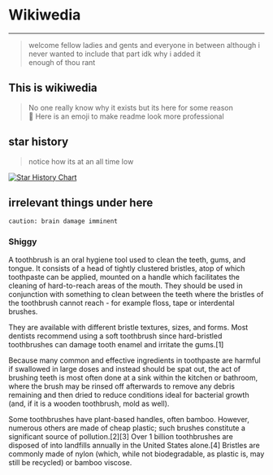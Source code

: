 # Wikiwedia

___

> welcome fellow ladies and gents and everyone in between although i never wanted to include that part idk why i added it  
> enough of thou rant  
## This is wikiwedia
> No one really know why it exists but its here for some reason  
> 🦆 Here is an emoji to make readme look more professional  

## star history
> notice how its at an all time low

<a href="https://star-history.com/#wikiwedia/wikiwedia.github.io&Timeline">
  <picture>
    <source media="(prefers-color-scheme: dark)" srcset="https://api.star-history.com/svg?repos=wikiwedia/wikiwedia.github.io&type=Timeline&theme=dark" />
    <source media="(prefers-color-scheme: light)" srcset="https://api.star-history.com/svg?repos=wikiwedia/wikiwedia.github.io&type=Timeline" />
    <img alt="Star History Chart" src="https://api.star-history.com/svg?repos=wikiwedia/wikiwedia.github.io&type=Timeline" />
  </picture>
</a>

## irrelevant things under here

`caution: brain damage imminent`

### Shiggy

A toothbrush is an oral hygiene tool used to clean the teeth, gums, and tongue. It consists of a head of tightly clustered bristles, atop of which toothpaste can be applied, mounted on a handle which facilitates the cleaning of hard-to-reach areas of the mouth. They should be used in conjunction with something to clean between the teeth where the bristles of the toothbrush cannot reach - for example floss, tape or interdental brushes.

They are available with different bristle textures, sizes, and forms. Most dentists recommend using a soft toothbrush since hard-bristled toothbrushes can damage tooth enamel and irritate the gums.[1]

Because many common and effective ingredients in toothpaste are harmful if swallowed in large doses and instead should be spat out, the act of brushing teeth is most often done at a sink within the kitchen or bathroom, where the brush may be rinsed off afterwards to remove any debris remaining and then dried to reduce conditions ideal for bacterial growth (and, if it is a wooden toothbrush, mold as well).

Some toothbrushes have plant-based handles, often bamboo. However, numerous others are made of cheap plastic; such brushes constitute a significant source of pollution.[2][3] Over 1 billion toothbrushes are disposed of into landfills annually in the United States alone.[4] Bristles are commonly made of nylon (which, while not biodegradable, as plastic is, may still be recycled) or bamboo viscose. 
